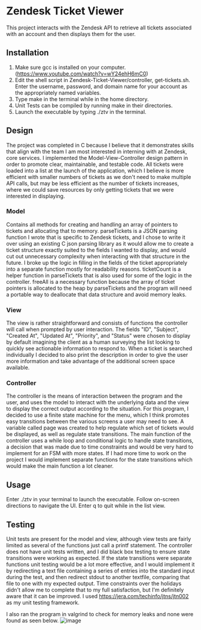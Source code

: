 # Zendesk Ticket Viewer

This project interacts with the Zendesk API to retrieve all tickets associated with an account and then displays them for the user.

## Installation
1. Make sure gcc is installed on your computer. (https://www.youtube.com/watch?v=wY24ehH6mC0)
2. Edit the shell script in Zendesk-Ticket-Viewer/controller, get-tickets.sh. Enter the username, password, and domain name for your account as the appropriately named variables.
3. Type make in the terminal while in the home directory.
4. Unit Tests can be compiled by running make in their directories.
5. Launch the executable by typing ./ztv in the terminal.

## Design

The project was completed in C because I believe that it demonstrates skills that align with the team I am most interested in interning with at Zendesk, core services. I implemented the Model-View-Controller design pattern in order to promote clear, maintainable, and testable code. All tickets were loaded into a list at the launch of the application, which I believe is more efficient with smaller numbers of tickets as we don't need to make multiple API calls, but may be less efficient as the number of tickets increases, where we could save resources by only getting tickets that we were interested in displaying.

### Model

Contains all methods for creating and handling an array of pointers to tickets and allocating that to memory. parseTickets is a JSON parsing function I wrote that is specific to Zendesk tickets, and I chose to write it over using an existing C json parsing library as it would allow me to create a ticket structure exactly suited to the fields I wanted to display, and would cut out unnecessary complexity when interacting with that structure in the future. I broke up the logic in filling in the fields of the ticket appropriately into a separate function mostly for readability reasons. ticketCount is a helper function in parseTickets that is also used for some of the logic in the controller. freeAll is a necessary function because the array of ticket pointers is allocated to the heap by parseTickets and the program will need a portable way to deallocate that data structure and avoid memory leaks.  

### View

The view is rather straightforward and consists of functions the controller will call when prompted by user interaction. The fields "ID", "Subject", "Created At", "Updated At", "Priority", and "Status" were chosen to display by default imagining the client as a human surveying the list looking to quickly see actionable information to respond to. When a ticket is searched individually I decided to also print the description in order to give the user more information and take advantage of the additional screen space available.

### Controller

The controller is the means of interaction between the program and the user, and uses the model to interact with the underlying data and the view to display the correct output according to the situation. For this program, I decided to use a finite state machine for the menu, which I think promotes easy transitions between the various screens a user may need to see. A variable called page was created to help regulate which set of tickets would be displayed, as well as regulate state transitions. The main function of the controller uses a while loop and conditional logic to handle state transitions, a decision that was made due to time constraints and would be very hard to implement for an FSM with more states. If I had more time to work on the project I would implement separate functions for the state transitions which would make the main function a lot cleaner.

## Usage

Enter ./ztv in your terminal to launch the executable. Follow on-screen directions to navigate the UI. Enter q to quit while in the list view.

## Testing

Unit tests are present for the model and view, although view tests are fairly limited as several of the functions just call a printf statement. 
The controller does not have unit tests written, and I did black box testing to ensure state transitions were working as expected. If the state transitions were separate functions unit testing would be a lot more effective, and I would implement it by redirecting a text file containing a series of entries into the standard input during the test, and then redirect stdout to another textfile, comparing that file to one with my expected output. Time constraints over the holidays didn't allow me to complete that to my full satisfaction, but I'm definitely aware that it can be improved. I used https://jera.com/techinfo/jtns/jtn002 as my unit testing framework.

I also ran the program in valgrind to check for memory leaks and none were found as seen below.
![image](https://user-images.githubusercontent.com/94804089/143813631-41c07e00-ebfc-41a4-9ff3-a4e7e65d0ca0.png)
